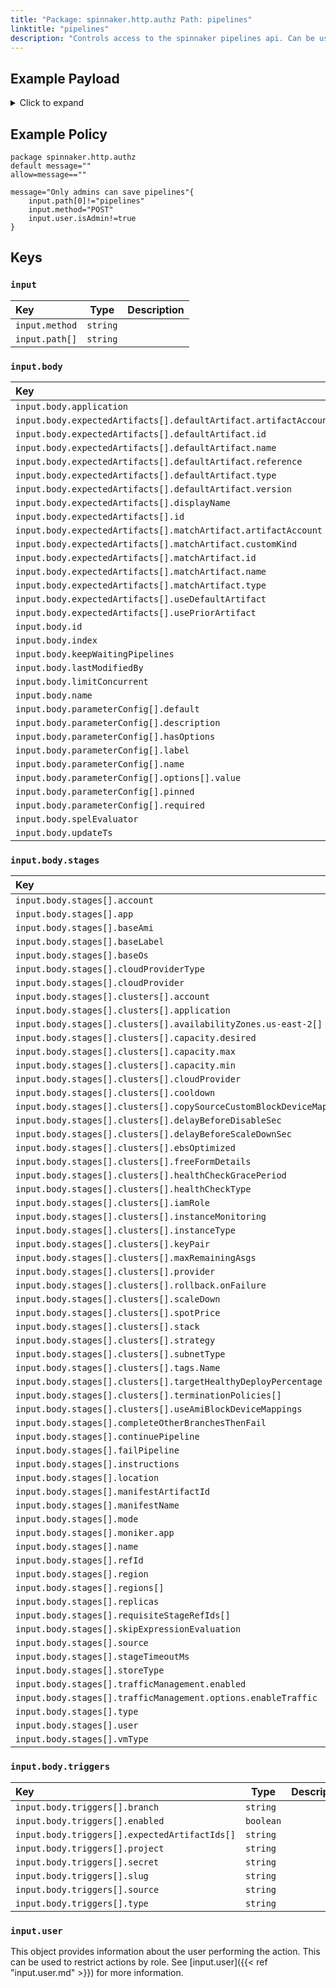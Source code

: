```yaml
---
title: "Package: spinnaker.http.authz Path: pipelines"
linktitle: "pipelines"
description: "Controls access to the spinnaker pipelines api. Can be used to prevent a user from creating a pipeline. Many usecases for this API call are better authored against the opa.pipelines package."
---
```



## Example Payload

<details><summary>Click to expand</summary>

```json
{
  "input": {
    "body": {
      "application": "hostname",
      "expectedArtifacts": [
        {
          "defaultArtifact": {
            "artifactAccount": "myUserName",
            "id": "4aa85178-0618-46c4-b530-6883d393656d",
            "name": "manifests/deploy-spinnaker.yaml",
            "reference": "Https://api.github.com/repos/myUserName/hostname/contents/manifests/deploy-spinnaker.yaml",
            "type": "github/file",
            "version": "master"
          },
          "displayName": "hostname-deploy",
          "id": "0cf98032-1b0f-48db-9314-09c69293b3a6",
          "matchArtifact": {
            "artifactAccount": "myUserName",
            "customKind": true,
            "id": "3f72ed8e-cb95-454f-9119-2323682121ff",
            "name": "manifests/deploy-spinnaker.yaml",
            "type": "github/file"
          },
          "useDefaultArtifact": true,
          "usePriorArtifact": false
        },
        {
          "defaultArtifact": {
            "artifactAccount": "myUserName",
            "id": "e79162ab-69cb-4ff7-acf4-a8f2875ef8ef",
            "name": "manifests/service-spinnaker.yaml",
            "reference": "Https://api.github.com/repos/myUserName/hostname/contents/manifests/service-spinnaker.yaml",
            "type": "github/file"
          },
          "displayName": "service-hostname",
          "id": "425d20a8-2942-4902-8d2b-277769a1492c",
          "matchArtifact": {
            "artifactAccount": "myUserName",
            "customKind": true,
            "id": "d7ac7eca-0131-4d54-ab8f-880ff0041e4f",
            "name": "manifests/service-spinnaker",
            "type": "github/file"
          },
          "useDefaultArtifact": true,
          "usePriorArtifact": false
        }
      ],
      "id": "7db1e350-dedb-4dc1-9976-e71f97b5f132",
      "index": 0,
      "keepWaitingPipelines": false,
      "lastModifiedBy": "myUserName",
      "limitConcurrent": true,
      "name": "scale deployments",
      "parameterConfig": [
        {
          "default": "",
          "description": "",
          "hasOptions": false,
          "label": "",
          "name": "replicas",
          "options": [
            {
              "value": ""
            }
          ],
          "pinned": false,
          "required": false
        },
        {
          "default": "staging",
          "description": "",
          "hasOptions": false,
          "label": "",
          "name": "namespace",
          "options": [
            {
              "value": ""
            }
          ],
          "pinned": false,
          "required": true
        }
      ],
      "spelEvaluator": "v4",
      "stages": [
        {
          "account": "spinnaker",
          "cloudProvider": "kubernetes",
          "manifestArtifactId": "0cf98032-1b0f-48db-9314-09c69293b3a6",
          "moniker": {
            "app": "hostname"
          },
          "name": "Deploy (Manifest) g",
          "refId": "2",
          "requisiteStageRefIds": [],
          "skipExpressionEvaluation": false,
          "source": "artifact",
          "trafficManagement": {
            "enabled": false,
            "options": {
              "enableTraffic": false,
              "services": []
            }
          },
          "type": "deployManifest"
        },
        {
          "account": "spinnaker",
          "cloudProvider": "kubernetes",
          "manifestArtifactId": "425d20a8-2942-4902-8d2b-277769a1492c",
          "moniker": {
            "app": "hostname"
          },
          "name": "Deploy service (Manifest)",
          "refId": "3",
          "requisiteStageRefIds": [],
          "skipExpressionEvaluation": false,
          "source": "artifact",
          "trafficManagement": {
            "enabled": false,
            "options": {
              "enableTraffic": false,
              "services": []
            }
          },
          "type": "deployManifest"
        },
        {
          "completeOtherBranchesThenFail": false,
          "continuePipeline": true,
          "failPipeline": false,
          "instructions": "is the new service working?",
          "judgmentInputs": [],
          "name": "Manual Judgment",
          "notifications": [],
          "refId": "4",
          "requisiteStageRefIds": [
            "2",
            "3"
          ],
          "stageTimeoutMs": 60000,
          "type": "manualJudgment"
        },
        {
          "account": "spinnaker",
          "app": "hostname",
          "cloudProvider": "kubernetes",
          "location": "staging",
          "manifestName": "deployment hostname",
          "mode": "static",
          "name": "Scale (Manifest)",
          "refId": "5",
          "replicas": "10",
          "requisiteStageRefIds": [
            "4"
          ],
          "type": "scaleManifest"
        }
      ],
      "triggers": [
        {
          "branch": "master",
          "enabled": true,
          "expectedArtifactIds": [
            "0cf98032-1b0f-48db-9314-09c69293b3a6",
            "425d20a8-2942-4902-8d2b-277769a1492c"
          ],
          "project": "myUserName",
          "secret": "spinnaker",
          "slug": "hostname",
          "source": "github",
          "type": "git"
        }
      ],
      "updateTs": "1620677311000"
    },
    "method": "POST",
    "path": [
      "pipelines"
    ],
    "user": {
      "isAdmin": false,
      "roles": [],
      "username": "myUserName"
    }
  }
}
```
</details>

## Example Policy

```rego
package spinnaker.http.authz
default message=""
allow=message==""

message="Only admins can save pipelines"{
    input.path[0]!="pipelines"
    input.method="POST"
    input.user.isAdmin!=true
}

```

## Keys

### `input`

| Key            | Type     | Description |
| :------------- | -------- | ----------- |
| `input.method` | `string` |             |
| `input.path[]` | `string` |             |

### `input.body`

| Key                                                              | Type      | Description |
| :--------------------------------------------------------------- | --------- | ----------- |
| `input.body.application`                                         | `string`  |             |
| `input.body.expectedArtifacts[].defaultArtifact.artifactAccount` | `string`  |             |
| `input.body.expectedArtifacts[].defaultArtifact.id`              | `string`  |             |
| `input.body.expectedArtifacts[].defaultArtifact.name`            | `string`  |             |
| `input.body.expectedArtifacts[].defaultArtifact.reference`       | `string`  |             |
| `input.body.expectedArtifacts[].defaultArtifact.type`            | `string`  |             |
| `input.body.expectedArtifacts[].defaultArtifact.version`         | `string`  |             |
| `input.body.expectedArtifacts[].displayName`                     | `string`  |             |
| `input.body.expectedArtifacts[].id`                              | `string`  |             |
| `input.body.expectedArtifacts[].matchArtifact.artifactAccount`   | `string`  |             |
| `input.body.expectedArtifacts[].matchArtifact.customKind`        | `boolean` |             |
| `input.body.expectedArtifacts[].matchArtifact.id`                | `string`  |             |
| `input.body.expectedArtifacts[].matchArtifact.name`              | `string`  |             |
| `input.body.expectedArtifacts[].matchArtifact.type`              | `string`  |             |
| `input.body.expectedArtifacts[].useDefaultArtifact`              | `boolean` |             |
| `input.body.expectedArtifacts[].usePriorArtifact`                | `boolean` |             |
| `input.body.id`                                                  | `string`  |             |
| `input.body.index`                                               | `number`  |             |
| `input.body.keepWaitingPipelines`                                | `boolean` |             |
| `input.body.lastModifiedBy`                                      | `string`  |             |
| `input.body.limitConcurrent`                                     | `boolean` |             |
| `input.body.name`                                                | `string`  |             |
| `input.body.parameterConfig[].default`                           | `string`  |             |
| `input.body.parameterConfig[].description`                       | `string`  |             |
| `input.body.parameterConfig[].hasOptions`                        | `boolean` |             |
| `input.body.parameterConfig[].label`                             | `string`  |             |
| `input.body.parameterConfig[].name`                              | `string`  |             |
| `input.body.parameterConfig[].options[].value`                   | `string`  |             |
| `input.body.parameterConfig[].pinned`                            | `boolean` |             |
| `input.body.parameterConfig[].required`                          | `boolean` |             |
| `input.body.spelEvaluator`                                       | `string`  |             |
| `input.body.updateTs`                                            | `string`  |             |

### `input.body.stages`

| Key                                                                  | Type      | Description |
| :------------------------------------------------------------------- | --------- | ----------- |
| `input.body.stages[].account`                                        | `string`  |             |
| `input.body.stages[].app`                                            | `string`  |             |
| `input.body.stages[].baseAmi`                                        | `string`  |             |
| `input.body.stages[].baseLabel`                                      | `string`  |             |
| `input.body.stages[].baseOs`                                         | `string`  |             |
| `input.body.stages[].cloudProviderType`                              | `string`  |             |
| `input.body.stages[].cloudProvider`                                  | `string`  |             |
| `input.body.stages[].clusters[].account`                             | `string`  |             |
| `input.body.stages[].clusters[].application`                         | `string`  |             |
| `input.body.stages[].clusters[].availabilityZones.us-east-2[]`       | `string`  |             |
| `input.body.stages[].clusters[].capacity.desired`                    | `number`  |             |
| `input.body.stages[].clusters[].capacity.max`                        | `number`  |             |
| `input.body.stages[].clusters[].capacity.min`                        | `number`  |             |
| `input.body.stages[].clusters[].cloudProvider`                       | `string`  |             |
| `input.body.stages[].clusters[].cooldown`                            | `number`  |             |
| `input.body.stages[].clusters[].copySourceCustomBlockDeviceMappings` | `boolean` |             |
| `input.body.stages[].clusters[].delayBeforeDisableSec`               | `number`  |             |
| `input.body.stages[].clusters[].delayBeforeScaleDownSec`             | `number`  |             |
| `input.body.stages[].clusters[].ebsOptimized`                        | `boolean` |             |
| `input.body.stages[].clusters[].freeFormDetails`                     | `string`  |             |
| `input.body.stages[].clusters[].healthCheckGracePeriod`              | `number`  |             |
| `input.body.stages[].clusters[].healthCheckType`                     | `string`  |             |
| `input.body.stages[].clusters[].iamRole`                             | `string`  |             |
| `input.body.stages[].clusters[].instanceMonitoring`                  | `boolean` |             |
| `input.body.stages[].clusters[].instanceType`                        | `string`  |             |
| `input.body.stages[].clusters[].keyPair`                             | `string`  |             |
| `input.body.stages[].clusters[].maxRemainingAsgs`                    | `number`  |             |
| `input.body.stages[].clusters[].provider`                            | `string`  |             |
| `input.body.stages[].clusters[].rollback.onFailure`                  | `boolean` |             |
| `input.body.stages[].clusters[].scaleDown`                           | `boolean` |             |
| `input.body.stages[].clusters[].spotPrice`                           | `string`  |             |
| `input.body.stages[].clusters[].stack`                               | `string`  |             |
| `input.body.stages[].clusters[].strategy`                            | `string`  |             |
| `input.body.stages[].clusters[].subnetType`                          | `string`  |             |
| `input.body.stages[].clusters[].tags.Name`                           | `string`  |             |
| `input.body.stages[].clusters[].targetHealthyDeployPercentage`       | `number`  |             |
| `input.body.stages[].clusters[].terminationPolicies[]`               | `string`  |             |
| `input.body.stages[].clusters[].useAmiBlockDeviceMappings`           | `boolean` |             |
| `input.body.stages[].completeOtherBranchesThenFail`                  | `boolean` |             |
| `input.body.stages[].continuePipeline`                               | `boolean` |             |
| `input.body.stages[].failPipeline`                                   | `boolean` |             |
| `input.body.stages[].instructions`                                   | `string`  |             |
| `input.body.stages[].location`                                       | `string`  |             |
| `input.body.stages[].manifestArtifactId`                             | `string`  |             |
| `input.body.stages[].manifestName`                                   | `string`  |             |
| `input.body.stages[].mode`                                           | `string`  |             |
| `input.body.stages[].moniker.app`                                    | `string`  |             |
| `input.body.stages[].name`                                           | `string`  |             |
| `input.body.stages[].refId`                                          | `string`  |             |
| `input.body.stages[].region`                                         | `string`  |             |
| `input.body.stages[].regions[]`                                      | `string`  |             |
| `input.body.stages[].replicas`                                       | `string`  |             |
| `input.body.stages[].requisiteStageRefIds[]`                         | `string`  |             |
| `input.body.stages[].skipExpressionEvaluation`                       | `boolean` |             |
| `input.body.stages[].source`                                         | `string`  |             |
| `input.body.stages[].stageTimeoutMs`                                 | `number`  |             |
| `input.body.stages[].storeType`                                      | `string`  |             |
| `input.body.stages[].trafficManagement.enabled`                      | `boolean` |             |
| `input.body.stages[].trafficManagement.options.enableTraffic`        | `boolean` |             |
| `input.body.stages[].type`                                           | `string`  |             |
| `input.body.stages[].user`                                           | `string`  |             |
| `input.body.stages[].vmType`                                         | `string`  |             |

### `input.body.triggers`

| Key                                           | Type      | Description |
| :-------------------------------------------- | --------- | ----------- |
| `input.body.triggers[].branch`                | `string`  |             |
| `input.body.triggers[].enabled`               | `boolean` |             |
| `input.body.triggers[].expectedArtifactIds[]` | `string`  |             |
| `input.body.triggers[].project`               | `string`  |             |
| `input.body.triggers[].secret`                | `string`  |             |
| `input.body.triggers[].slug`                  | `string`  |             |
| `input.body.triggers[].source`                | `string`  |             |
| `input.body.triggers[].type`                  | `string`  |             |

### `input.user`

This object provides information about the user performing the action. This can be used to restrict actions by role. See [input.user]({{< ref "input.user.md" >}}) for more information.

